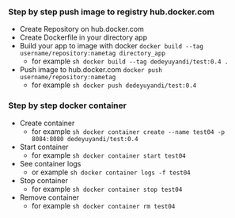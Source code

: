 ### Step by step push image to registry hub.docker.com
- Create Repository on hub.docker.com
- Create Dockerfile in your directory app
- Build your app to image with docker `docker build --tag username/repository:nametag directory_app`
    - for example ```sh docker build --tag dedeyuyandi/test:0.4 .```
- Push image to hub.docker.com `docker push username/repository:nametag`
    - for example ```sh docker push dedeyuyandi/test:0.4```

### Step by step docker container
- Create container
    - for example ```sh docker container create --name test04 -p 8084:8080 dedeyuyandi/test:0.4```
- Start container
    - for example ```sh docker container start test04```
- See container logs
    - or example ```sh docker container logs -f test04```
- Stop container
    - for example ```sh docker container stop test04```
- Remove container
    - for example ```sh
        docker container rm test04```
